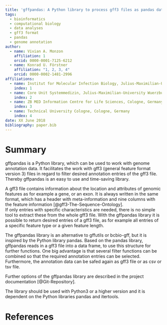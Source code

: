 ```yaml
---
title: 'gffpandas: A Python library to process gff3 files as pandas data frames'
tags:
  - bioinformatics
  - computational biology
  - data analyses
  - gff3 format
  - pandas
  - genome annotation
author:
  - name: Vivian A. Monzon
    affiliation: 1
    orcid: 0000-0001-7125-6212
  - name: Konrad U. Förstner
    affiliation: "1, 2, 3, 4"
    orcid: 0000-0002-1481-2996
affiliations:
  - name: Institut for Molecular Infection Biology, Julius-Maximilian-University Wuerzburg, Wuerzburg, Germany
    index: 1
  - name: Core Unit Systemmedizin, Julius-Maximilian-University Wuerzburg, Wuerzburg, Germany
    index: 2
  - name: ZB MED Information Centre for Life Sciences, Cologne, Germany
    index: 3
  - name: Technical University Cologne, Cologne, Germany
    index: 4
date: XX June 2018
bibliography: paper.bib
---
```


# Summary

gffpandas is a Python library, which can be used to work with genome annotation data. It facilitates the work with gff3 (general feature format version 3) files in regard to filter desired annotation entries of the gff3 file. Thereby gffpandas is an easy to use and time-saving library.

A gff3 file contains information about the location and attributes of genomic features as for example a gene, or an exon. It is always written in the same format, which has a header with meta-information and nine columns with the feature information  [@gff3-The-Sequence-Ontology].  
If only entries with specific characteristics are needed, there is no simple tool to extract these from the whole gff3 file. With the gffpandas library it is possible to return desired entries of a gff3 file, as for example all entries of a specific feature type or a given feature length.

The gffpandas library is an alternative to gffutils or bcbio-gff, but it is inspired by the Python library pandas. Based on the pandas library, gffpandas reads in a gff3 file into a data frame, to use this structure for further functions. One big advantage is that several filter functions can be combined so that the required annotation entries can be selected. Furthermore, the annotation data can be safed again as gff3 file or as csv or tsv file.

Further options of the gffpandas library are described in the project documentation [@Git-Repository].

The library should be used with Python3 or a higher version and it is dependent on the Python libraries pandas and itertools. 

# References
